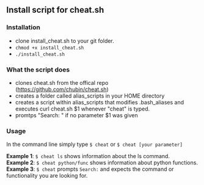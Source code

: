 ## Install script for cheat.sh

### Installation
+ clone install_cheat.sh to your git folder.
+ `chmod +x install_cheat.sh`
+ `./install_cheat.sh`
### What the script does
+ clones cheat.sh from the offical repo (https://github.com/chubin/cheat.sh)
+ creates a folder called alias_scripts in your HOME directory
+ creates a script within alias_scripts that modifies .bash_aliases and executes curl cheat.sh $1 whenever "cheat" is typed. 
+ promtps "Search: " if no parameter $1 was given

### Usage
In the command line simply type `$ cheat` or `$ cheat [your parameter]`   

**Example 1**: `$ cheat ls` shows information about the ls command.        
**Example 2**: `$ cheat python/func` shows information about python functions.      
**Example 3**: `$ cheat` prompts `Search:` and expects the command or functionality you are looking for.
